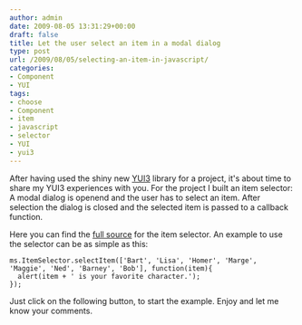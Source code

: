 ```yaml
---
author: admin
date: 2009-08-05 13:31:29+00:00
draft: false
title: Let the user select an item in a modal dialog
type: post
url: /2009/08/05/selecting-an-item-in-javascript/
categories:
- Component
- YUI
tags:
- choose
- Component
- item
- javascript
- selector
- YUI
- yui3
---
```


After having used the shiny new [YUI3](http://developer.yahoo.com/yui/3/) library for a project, it's about time to share my YUI3 experiences with you.
For the project I built an item selector: A modal dialog is openend and the user has to select an item. After selection the dialog is closed and the selected item is passed to a callback function.

Here you can find the [full source](http://www.marcusschiesser.de/wp-content/uploads/2009/08/ItemSelector.js) for the item selector. An example to use the selector can be as simple as this:

    
    
    ms.ItemSelector.selectItem(['Bart', 'Lisa', 'Homer', 'Marge', 'Maggie', 'Ned', 'Barney', 'Bob'], function(item){
      alert(item + ' is your favorite character.');
    });
    



Just click on the following button, to start the example. Enjoy and let me know your comments.


        
        

